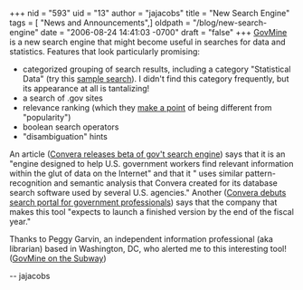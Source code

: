 +++
nid = "593"
uid = "13"
author = "jajacobs"
title = "New Search Engine"
tags = [ "News and Announcements",]
oldpath = "/blog/new-search-engine"
date = "2006-08-24 14:41:03 -0700"
draft = "false"
+++
[GovMine](http://www.govmine.com) is a new search engine that might
become useful in searches for data and statistics. Features that look
particularly promising:

-   categorized grouping of search results, including a category
    \"Statistical Data\" (try this [sample
    search](http://www.govmine.com/ts/10/search.do?qgeneral=heat+related+deaths+&submit.x=0&submit.y=0&submit=go&id=mine&fm=l&sc=&je=true&useraction=gm_upperSearch)).
    I didn\'t find this category frequently, but its appearance at all
    is tantalizing!
-   a search of .gov sites
-   relevance ranking (which they [make a
    point](http://www.govmine.com/ts/10/keyed/cramer-template/html/aboutOurResults.html)
    of being different from \"popularity\")
-   boolean search operators
-   \"disambiguation\" hints

An article ([Convera releases beta of gov\'t search
engine](http://apps1.infoworld.com/article/06/08/15/HNconverasearch_1.html))
says that it is an \"engine designed to help U.S. government workers
find relevant information within the glut of data on the Internet\" and
that it \" uses similar pattern-recognition and semantic analysis that
Convera created for its database search software used by several U.S.
agencies.\" Another ([Convera debuts search portal for government
professionals](http://www.fcw.com/article95660-08-14-06-Web)) says that
the company that makes this tool \"expects to launch a finished version
by the end of the fiscal year.\"

Thanks to Peggy Garvin, an independent information professional (aka
librarian) based in Washington, DC, who alerted me to this interesting
tool! ([GovMine on the Subway](http://freegovinfo.info/node/592))

\-- jajacobs
